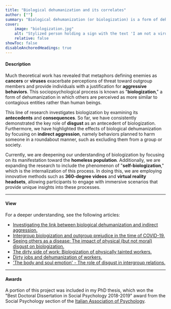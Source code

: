 ```yaml
---
title: "Biological dehumanization and its correlates" 
author: [""]
summary: "Biological dehumanization (or biologization) is a form of dehumanization in which others are perceived as viruses and contagious entities rather than human beings. The present line of research explores this phenomenon by investigating its antecedents and consequences through correlational and experimental studies."
cover:
    image: "biologization.jpg"
    alt: "Stylized person holding a sign with the text 'I am not a virus'"
    relative: false
showToc: false
disableAnchoredHeadings: true
---
```


#### Description

Much theoretical work has revealed that metaphors defining enemies as **cancers** or **viruses** exacerbate perceptions of threat toward outgroup members and provide individuals with a justification for **aggressive behaviors**. This sociopsychological process is known as "**biologization**," a form of dehumanization in which others are perceived as more similar to contagious entities rather than human beings.

This line of research investigates biologization by examining its **antecedents** and **consequences**. So far, we have consistently demonstrated the key role of **disgust** as an antecedent of biologization. Furthermore, we have highlighted the effects of biological dehumanization by focusing on **indirect aggression**, namely behaviors planned to harm someone in a roundabout manner, such as excluding them from a group or society.

Currently, we are deepening our understanding of biologization by focusing on its manifestation toward the **homeless population**. Additionally, we are expanding the research to include the phenomenon of "**self-biologization**," which is the internalization of this process. In doing this, we are employing innovative methods such as **360-degree videos** and **virtual reality headsets**, allowing participants to engage with immersive scenarios that provide unique insights into these processes.

------------------------------------------------------------------------

#### View

For a deeper understanding, see the following articles: 

-   [Investigating the link between biological dehumanization and indirect aggression.](/publications/dehumanization-and-aggression/)
-   [Intergroup biologization and outgroup prejudice in the time of COVID-19.](/publications/covid-and-prejudice/)
-   [Seeing others as a disease: The impact of physical (but not moral) disgust on biologization.](/publications/disgust-and-biologization/)
-   [The dirty side of work: Biologization of physically tainted workers.](/publications/biologization-workers/)
-   [Dirty jobs and dehumanization of workers.](/publications/dirty-jobs/)
-   ['The body and soul emotion' - The role of disgust in intergroup relations.](/publications/the-body-and-soul-emotion/)

------------------------------------------------------------------------

#### Awards

A portion of this project was included in my PhD thesis, which won the "Best Doctoral Dissertation in Social Psychology 2018-2019" award from the Social Psychology section of the [Italian Association of Psychology](https://aipass.org/).

